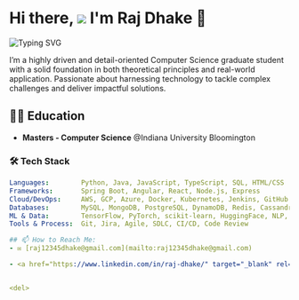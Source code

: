 

# Hi there, ![](https://user-images.githubusercontent.com/18350557/176309783-0785949b-9127-417c-8b55-ab5a4333674e.gif) I'm Raj Dhake 🚀

![Typing SVG](https://readme-typing-svg.herokuapp.com?lines=Welcome+to+My+GitHub;Feel+free+to+explore;Don't+forget+to+leave+a+star!)

I’m a highly driven and detail-oriented Computer Science graduate student with a solid foundation in both theoretical principles and real-world application. Passionate about harnessing technology to tackle complex challenges and deliver impactful solutions.





## 🧑‍🎓 Education

- **Masters - Computer Science** @Indiana University Bloomington

### 🛠️ Tech Stack

```yaml
Languages:        Python, Java, JavaScript, TypeScript, SQL, HTML/CSS
Frameworks:       Spring Boot, Angular, React, Node.js, Express
Cloud/DevOps:     AWS, GCP, Azure, Docker, Kubernetes, Jenkins, GitHub Actions
Databases:        MySQL, MongoDB, PostgreSQL, DynamoDB, Redis, Cassandra
ML & Data:        TensorFlow, PyTorch, scikit-learn, HuggingFace, NLP, Pandas, NumPy
Tools & Process:  Git, Jira, Agile, SDLC, CI/CD, Code Review

## 📫 How to Reach Me:
- ✉️ [raj12345dhake@gmail.com](mailto:raj12345dhake@gmail.com) 

- <a href="https://www.linkedin.com/in/raj-dhake/" target="_blank" rel="noreferrer"> <picture> <source media="(prefers-color-scheme: dark)" srcset="https://raw.githubusercontent.com/danielcranney/readme-generator/main/public/icons/socials/linkedin-dark.svg" /> <source media="(prefers-color-scheme: light)" srcset="https://raw.githubusercontent.com/danielcranney/readme-generator/main/public/icons/socials/linkedin.svg" /> <img src="https://raw.githubusercontent.com/danielcranney/readme-generator/main/public/icons/socials/linkedin.svg" width="32" height="32" /> </picture> </a>


<del> 
